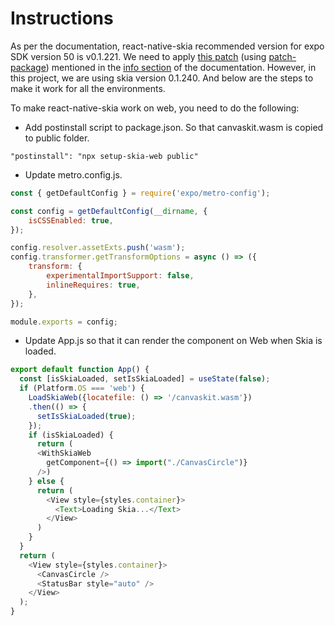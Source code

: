 # Instructions
As per the documentation, react-native-skia recommended version for expo SDK version 50 is v0.1.221. We need to apply [this patch](https://github.com/Shopify/react-native-skia/files/14357144/%40shopify%2Breact-native-skia%2B0.1.221.patch) (using [patch-package](https://www.npmjs.com/package/patch-package)) mentioned in the [info section](https://shopify.github.io/react-native-skia/docs/getting-started/web/#expo) of the documentation.
However, in this project, we are using skia version 0.1.240. And below are the steps to make it work for all the environments.

To make react-native-skia work on web, you need to do the following:
- Add postinstall script to package.json. So that canvaskit.wasm is copied to public folder.
```
"postinstall": "npx setup-skia-web public"
```
- Update metro.config.js.
```js
const { getDefaultConfig } = require('expo/metro-config');

const config = getDefaultConfig(__dirname, {
    isCSSEnabled: true,
});

config.resolver.assetExts.push('wasm');
config.transformer.getTransformOptions = async () => ({
    transform: {
        experimentalImportSupport: false,
        inlineRequires: true,
    },
});

module.exports = config;
```
- Update App.js so that it can render the component on Web when Skia is loaded.
```js
export default function App() {
  const [isSkiaLoaded, setIsSkiaLoaded] = useState(false);
  if (Platform.OS === 'web') {
    LoadSkiaWeb({locatefile: () => '/canvaskit.wasm'})
    .then(() => {
      setIsSkiaLoaded(true);
    });
    if (isSkiaLoaded) {
      return (
      <WithSkiaWeb
        getComponent={() => import("./CanvasCircle")}
      />)
    } else {
      return (
        <View style={styles.container}>
          <Text>Loading Skia...</Text>
        </View>
      )
    }
  }
  return (
    <View style={styles.container}>
      <CanvasCircle />
      <StatusBar style="auto" />
    </View>
  );
}
```
